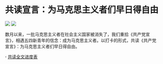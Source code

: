 # 共读宣言：为马克思主义者们早日得自由  

![](https://img.shields.io/badge/Free-Them-blue.svg)
![](https://img.shields.io/badge/Contact-typethon@protonmail.com-red.svg)  

数月以来，一批马克思主义者在社会主义国家被消失了，我们重拾《共产党宣言》，相遇五四新青年的信念：成为马克思主义者。以打卡的形式，共读《共产党宣言》：为马克思主义者们早日得自由。  

**·** [共读全文进度表](https://github.com/typethon/communist/blob/master/%E5%85%B1%E8%AF%BB%E8%BF%9B%E5%BA%A6%E8%A1%A8%20schedule.md)
